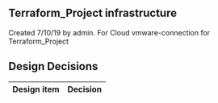 ## Terraform_Project infrastructure

Created 7/10/19 by admin. For Cloud vmware-connection for Terraform_Project


## Design Decisions
| Design item                | Decision|
| :----------------------------------- | :--------------------------------------------------------------------------------|
